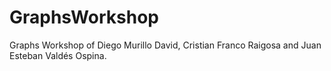 # GraphsWorkshop
Graphs Workshop of Diego Murillo David, Cristian Franco Raigosa and Juan Esteban Valdés Ospina.  
